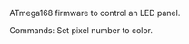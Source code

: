 
ATmega168 firmware to control an LED panel.

Commands:
<HIBYTE> <LOWBYTE> <COLOR>     Set pixel number to color.

